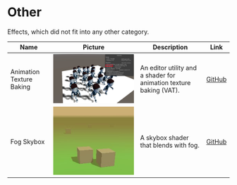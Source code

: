 # Other

Effects, which did not fit into any other category.

| Name | Picture | Description | Link |
|------|---------|-------------|------|
| Animation Texture Baking | ![Animation Texture Baking](https://github.com/Delt06/animation-texture-baking/raw/master/Documentation/example.jpg) | An editor utility and a shader for animation texture baking (VAT). | [GitHub](https://github.com/Delt06/animation-texture-baking) |
| Fog Skybox | ![Fog Skybox](https://github.com/Delt06/unity-graphics/raw/master/Documentation/fog_skybox.jpg) | A skybox shader that blends with fog. | [GitHub](https://github.com/Delt06/unity-graphics#fog-skybox) |
